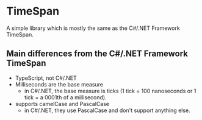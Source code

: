 # TimeSpan

A simple library which is mostly the same as the C#/.NET Framework TimeSpan.

## Main differences from the C#/.NET Framework TimeSpan

- TypeScript, not C#/.NET
- Milliseconds are the base measure
  - in C#/.NET, the base measure is ticks (1 tick = 100 nanoseconds or 1 tick = a 0001th of a millisecond).
- supports camelCase and PascalCase
  - in C#/.NET, they use PascalCase and don't support anything else.
